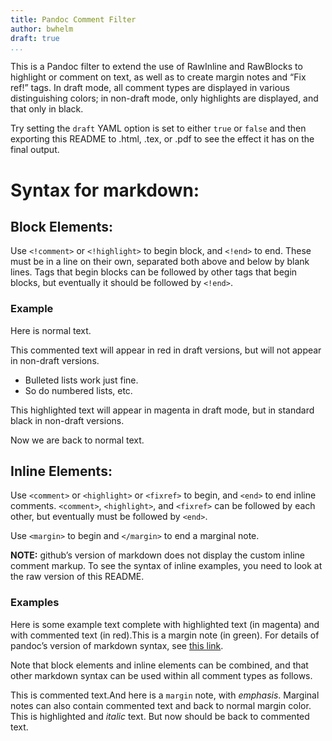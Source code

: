```yaml
---
title: Pandoc Comment Filter
author: bwhelm
draft: true
...
```


This is a Pandoc filter to extend the use of RawInline and RawBlocks to
highlight or comment on text, as well as to create margin notes and “Fix
ref!” tags. In draft mode, all comment types are displayed in various
distinguishing colors; in non-draft mode, only highlights are displayed,
and that only in black.

Try setting the `draft` YAML option is set to either `true` or `false`
and then exporting this README to .html, .tex, or .pdf  to see the
effect it has on the final output.


# Syntax for markdown:

## Block Elements: 

Use `<!comment>` or `<!highlight>` to begin block, and `<!end>` to end.
These must be in a line on their own, separated both above and below by
blank lines. Tags that begin blocks can be followed by other tags that
begin blocks, but eventually it should be followed by `<!end>`.

### Example

Here is normal text.

<!comment>

This commented text will appear in red in draft versions, but will not
appear in non-draft versions.

- Bulleted lists work just fine. 
- So do numbered lists, etc.

<!highlight>

This highlighted text will appear in magenta in draft mode, but in
standard black in non-draft versions.

<!end>

Now we are back to normal text.

## Inline Elements:

Use `<comment>` or `<highlight>` or `<fixref>` to begin, and `<end>` to
end inline comments. `<comment>`, `<highlight>`, and `<fixref>` can be
followed by each other, but eventually must be followed by `<end>`.

Use `<margin>` to begin and `</margin>` to end a marginal note.

**NOTE:** github’s version of markdown does not display the custom
inline comment markup. To see the syntax of inline examples, you need to
look at the raw version of this README.

### Examples

Here is some example text complete with <highlight>highlighted text (in
magenta)<comment> and with commented text  (in red)<end>.<margin>This is
a margin note (in green).</margin> For details of pandoc’s version of markdown
syntax, see <fixref>[this link](http://pandoc.org)<end>.

Note that block elements and inline elements can be combined, and that
other markdown syntax can be used within all comment types as follows.

<!comment>

This is commented text.<margin>And here is a `margin` note, with
*emphasis*. Marginal notes can also contain <comment>commented text<end>
and back to normal margin color.</margin> This is <highlight>highlighted
and *italic*<end> text. But now should be back to commented text.

<!end>

